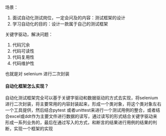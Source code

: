 场景：

1. 面试自动化测试岗位，一定会问及的内容：测试框架的设计
2. 学习自动化的目的：设计一款属于自己的测试框架

关键字驱动，解决问题：

1. 代码冗余
2. 代码可读性
3. 代码复用性
4. 代码维护性

也就是对 selenium 进行二次封装





#### 自动化框架怎么实现？

自动化测试框架完全可以基于关键字驱动和数据驱动的方式去实现，将selenium 进行二次封装，将主要常用的内容封装起来，形成一个类对象，将这个类对象左右一个工具提供，然后结合pytest 或者unittest来进行一个测试用例的整合，或者结合excel或ddt作为主要文件进行数据的读写，通过读写的形式结合关键字驱动来形成一系列业务的，最后在通过写入的方式，和断言的结果进行用例的结果的判断，实现一个框架的实现